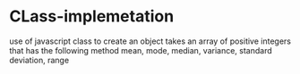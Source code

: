 # CLass-implemetation
use of javascript class to create an object takes an array of positive integers  that has the following method
mean, mode, median, variance, standard deviation, range
